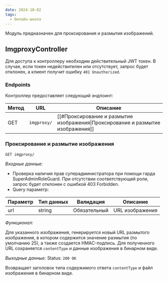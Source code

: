 ```yaml
---
date: 2024-10-02
tags:
  - Онлайн-школа
---
```

Модуль предназначен для проксирования и размытия изображений.

## ImgproxyController

Для доступа к контроллеру необходим действительный JWT токен. В случае, если токен недействителен или отсутствует, запрос будет отклонен, а клиент получит ошибку `401 Unauthorized`.

### Endpoints

Контроллер предоставляет следующий эндпоинт:

| Метод | URL         | Описание                                                                        |
| ----- | ----------- | ------------------------------------------------------------------------------- |
| GET   | `imgproxy/` | [[#Проксирование и размытие изображения\|Проксирование и размытие изображения]] |

### Проксирование и размытие изображения

`GET imgproxy/`

*Входные данные:*

- Проверка наличия прав суперадминистратора при помощи гарда SuperAdminRoleGuard. При отсутствии соответствующей роли, запрос будет отклонен с ошибкой 403 Forbidden.
- Query параметр:

| Параметр | Тип данных | Валидация    | Описание        |
| -------- | ---------- | ------------ | --------------- |
| url      | string     | Обязательный | URL изображения |

*Функционал:*

Для указанного изображения, генерируется новый URL размытого изображения, в котором содержится значение размытия (по умолчанию 25), а также создается HMAC-подпись. Для полученного URL сохраняется `contentType` и данные изображения в бинарном виде.

*Выходные данные:* Status: `200 OK`

Возвращает заголовок типа содержимого ответа `contentType` и файл изображения в бинарном виде.